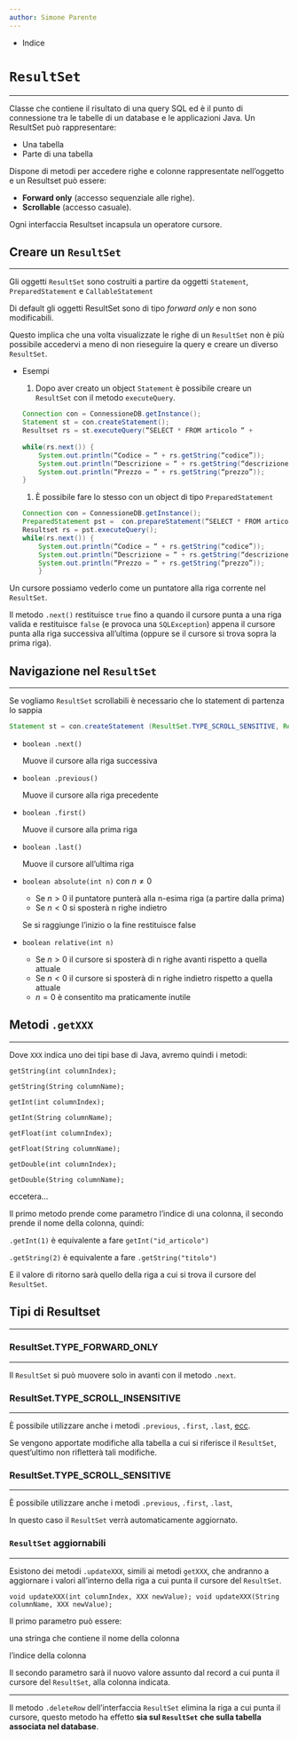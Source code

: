 ```yaml
---
author: Simone Parente
---
```

- Indice

# `ResultSet`

---

Classe che contiene il risultato di una query SQL ed è il punto di connessione tra le tabelle di un database e le applicazioni Java. Un ResultSet può rappresentare:

- Una tabella
- Parte di una tabella

Dispone di metodi per accedere righe e colonne rappresentate nell’oggetto e un Resultset può essere:

- **Forward only** (accesso sequenziale alle righe).
- **Scrollable** (accesso casuale).

Ogni interfaccia Resultset incapsula un operatore cursore.

## Creare un `ResultSet`

---

Gli oggetti `ResultSet` sono costruiti a partire da oggetti `Statement`, `PreparedStatement` e `CallableStatement`

Di default gli oggetti ResultSet sono di tipo *forward only* e non sono modificabili.

Questo implica che una volta visualizzate le righe di un `ResultSet` non è più possibile accedervi a meno di non rieseguire la query e creare un diverso `ResultSet`.

- Esempi
    1. Dopo aver creato un object `Statement` è possibile creare un `ResultSet` con il metodo `executeQuery`.
    
    ```java
    Connection con = ConnessioneDB.getInstance();
    Statement st = con.createStatement();
    Resultset rs = st.executeQuery(“SELECT * FROM articolo “ +
    																	 “WHERE prezzo<50”);
    while(rs.next()) {
    	System.out.println(“Codice = “ + rs.getString(“codice”)); 
    	System.out.println(“Descrizione = “ + rs.getString(“descrizione”)); 
    	System.out.println(“Prezzo = “ + rs.getString(“prezzo”));
    }
    ```
    
    1. È possibile fare lo stesso con un object di tipo `PreparedStatement`
    
    ```java
    Connection con = ConnessioneDB.getInstance();
    PreparedStatement pst =  con.prepareStatement(“SELECT * FROM articolo “ + “WHERE prezzo<50”);
    Resultset rs = pst.executeQuery();
    while(rs.next()) {
    	System.out.println(“Codice = “ + rs.getString(“codice”)); 
    	System.out.println(“Descrizione = “ + rs.getString(“descrizione”)); 
    	System.out.println(“Prezzo = “ + rs.getString(“prezzo”));
    	}
    ```
    

Un cursore possiamo vederlo come un puntatore alla riga corrente nel `ResultSet`.

Il metodo `.next()` restituisce `true` fino a quando il cursore punta a una riga valida e restituisce `false` (e provoca una `SQLException`) appena il cursore punta alla riga successiva all’ultima (oppure se il cursore si trova sopra la prima riga).


## Navigazione nel `ResultSet`

---

Se vogliamo `ResultSet` scrollabili è necessario che lo statement di partenza lo sappia

```java
Statement st = con.createStatement (ResultSet.TYPE_SCROLL_SENSITIVE, ResultSet.CONCUR_UPDATABLE);
```

- `boolean .next()`
    
    Muove il cursore alla riga successiva
    
- `boolean .previous()`
    
    Muove il cursore alla riga precedente
    
- `boolean .first()`
    
    Muove il cursore alla prima riga
    
- `boolean .last()`
    
    Muove il cursore all’ultima riga
    

- `boolean absolute(int n)` con $n \neq 0$
    - Se $n>0$ il puntatore punterà alla n-esima riga (a partire dalla prima)
    - Se $n<0$ si sposterà n righe indietro
    
    Se si raggiunge l’inizio o la fine restituisce false
    
- `boolean relative(int n)`
    - Se $n > 0$ il cursore si sposterà di n righe avanti rispetto a quella attuale
    - Se $n < 0$ il cursore si sposterà di n righe indietro rispetto a quella attuale
    - $n=0$ è consentito ma praticamente inutile

## Metodi `.getXXX`

---

Dove `XXX` indica uno dei tipi base di Java, avremo quindi i metodi:

`getString(int columnIndex);`

`getString(String columnName);`

`getInt(int columnIndex);`

`getInt(String columnName);`

`getFloat(int columnIndex);`

`getFloat(String columnName);`

`getDouble(int columnIndex);`

`getDouble(String columnName);`

eccetera…

Il primo metodo prende come parametro l’indice di una colonna, il secondo prende il nome della colonna, quindi:

`.getInt(1)` è equivalente a fare `getInt("id_articolo")`

`.getString(2)` è equivalente a fare `.getString("titolo")`

E il valore di ritorno sarà quello della riga a cui si trova il cursore del `ResultSet`.


## Tipi di Resultset

---

### ResultSet.TYPE_FORWARD_ONLY

---

Il `ResultSet` si può muovere solo in avanti con il metodo `.next`.

### ResultSet.TYPE_SCROLL_INSENSITIVE

---

È possibile utilizzare anche i metodi `.previous`, `.first`, `.last`, [ecc](ResultSets%20&%20Statements%209e909136982749de8764d3872e4250d0.md).

Se vengono apportate modifiche alla tabella a cui si riferisce il `ResultSet`, quest’ultimo non rifletterà tali modifiche.

### ResultSet.TYPE_SCROLL_SENSITIVE

---

È possibile utilizzare anche i metodi `.previous`, `.first`, `.last`, 

In questo caso il `ResultSet` verrà automaticamente aggiornato.

### `ResultSet` aggiornabili

---

Esistono dei metodi `.updateXXX`, simili ai metodi `getXXX`, che andranno a aggiornare i valori all’interno della riga a cui punta il cursore del `ResultSet`.

`void updateXXX(int columnIndex, XXX newValue); void updateXXX(String columnName, XXX newValue);`

Il primo parametro può essere:

una stringa che contiene il nome della colonna

l’indice della colonna

Il secondo parametro sarà il nuovo valore assunto dal record a cui punta il cursore del `ResultSet`, alla colonna indicata.

---

Il metodo `.deleteRow` dell’interfaccia `ResultSet` elimina la riga a cui punta il cursore, questo metodo ha effetto **sia sul `ResultSet`** **che sulla tabella associata nel database**.
